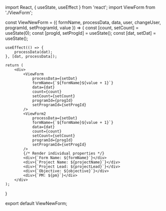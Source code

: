 import React, { useState, useEffect } from 'react';
import ViewForm from './ViewForm';

const ViewNewForm = ({ formName, processData, data, user, changeUser, programId, setProgramId, value }) => {
    const [count, setCount] = useState(0);
    const [progId, setProgId] = useState();
    const [dat, setDat] = useState();

    useEffect(() => {
        processData(dat);
    }, [dat, processData]);

    return (
        <div>
            <ViewForm
                processData={setDat}
                formName={`${formName}${value + 1}`}
                data={dat}
                count={count}
                setCount={setCount}
                programId={progId}
                setProgramId={setProgId}
            />
            <ViewForm2
                processData={setDat}
                formName={`${formName}${value + 1}`}
                data={dat}
                count={count}
                setCount={setCount}
                programId={progId}
                setProgramId={setProgId}
            />
            {/* Render individual properties */}
            <div>{`Form Name: ${formName}`}</div>
            <div>{`Project Name: ${projectName}`}</div>
            <div>{`Project Lead: ${projectLead}`}</div>
            <div>{`Objective: ${objective}`}</div>
            <div>{`PM: ${pm}`}</div>
        </div>
    );
}

export default ViewNewForm;
